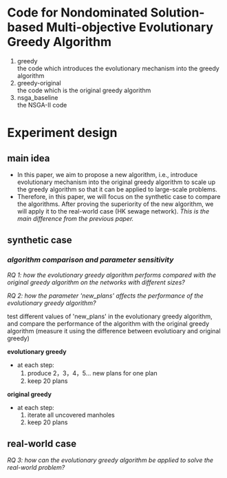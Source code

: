 # **Code for Nondominated Solution-based Multi-objective Evolutionary Greedy Algorithm**

1. greedy\
the code which introduces the evolutionary mechanism into the greedy algorithm
2. greedy-original\
the code which is the original greedy algorithm
3. nsga_baseline\
the NSGA-II code


# **Experiment design**
## main idea
- In this paper, we aim to propose a new algorithm, i.e., introduce evolutionary mechanism into the original greedy algorithm to scale up the greedy algorithm so that it can be applied to large-scale problems.
- Therefore, in this paper, we will focus on the synthetic case to compare the algorithms. After proving the superiority of the new algorithm, we will apply it to the real-world case (HK sewage network). *This is the main difference from the previous paper.*
  
## synthetic case  
### *algorithm comparison and parameter sensitivity*
*RQ 1: how the evolutionary greedy algorithm performs compared with the original greedy algorithm on the networks with different sizes?*

*RQ 2: how the parameter 'new_plans' affects the performance of the evolutionary greedy algorithm?*

test different values of 'new_plans' in the evolutionary greedy algorithm, and compare the performance of the algorithm with the original greedy algorithm (measure it using the difference between evolutioary and original greedy)

**evolutionary greedy**
- at each step:
  1. produce 2，3，4，5... new plans for one plan
  2. keep 20 plans
   

**original greedy**
- at each step:
    1. iterate all uncovered manholes
    2. keep 20 plans

<!-- ### 2. parameter sensitivity
*RQ: how the parameter 'new_plans' affects the performance of the evolutionary greedy algorithm?*

test different values of 'new_plans' in the evolutionary greedy algorithm, and compare the performance of the algorithm with the original greedy algorithm (measure it using the difference between evolutioary and original greedy)

**evolutionary greedy**
- at each step:
  1. produce 20, 30, 40, 50 new plans for one plan
  2. keep 20 plans -->


## real-world case
*RQ 3: how can the evolutionary greedy algorithm be applied to solve the real-world problem?*